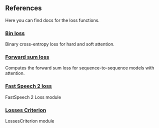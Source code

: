 ## References

Here you can find docs for the loss functions.

### [Bin loss](./bin_loss.md)

Binary cross-entropy loss for hard and soft attention.

### [Forward sum loss](./forward_sum_loss.md)

Computes the forward sum loss for sequence-to-sequence models with attention.

### [Fast Speech 2 loss](./fast_speech_2_loss_gen.md)

FastSpeech 2 Loss module

### [Losses Criterion](./losses_criterion.md)

LossesCriterion module
